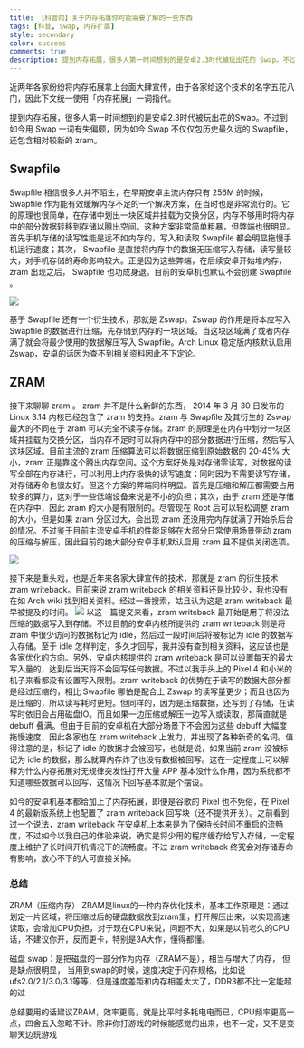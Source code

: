 ```yaml
---
title: 【科普向】关于内存拓展你可能需要了解的一些东西
tags: [科普, Swap, 内存扩展]
style: secondary
color: success
comments: true
description: 提到内存拓展，很多人第一时间想到的是安卓2.3时代被玩出花的 Swap。不过到如今用 Swap 一词有失偏颇，因为如今 Swap 不仅仅包含历史最久远的 Swapfile，还包含相对较新的 zram。  
---  
```

近两年各家纷纷将内存拓展拿上台面大肆宣传，由于各家给这个技术的名字五花八门，因此下文统一使用「内存拓展」一词指代。   

提到内存拓展，很多人第一时间想到的是安卓2.3时代被玩出花的Swap。不过到如今用 Swap 一词有失偏颇，因为如今 Swap 不仅仅包历史最久远的 Swapfile，还包含相对较新的 zram。  

## Swapfile
Swapfile 相信很多人并不陌生，在早期安卓主流内存只有 256M 的时候， Swapfile 作为能有效缓解内存不足的一个解决方案，在当时也是非常流行的。它的原理也很简单，在存储中划出一块区域并挂载为交换分区，内存不够用时将内存中的部分数据转移到存储以腾出空间。这种方案非常简单粗暴，但弊端也很明显。首先手机存储的读写性能是远不如内存的，写入和读取 Swapfile 都会明显拖慢手机运行速度；其次， Swapfile 是直接将内存中的数据无压缩写入存储，读写量较大，对手机存储的寿命影响较大。正是因为这些弊端，在后续安卓开始堆内存， zram 出现之后， Swapfile 也功成身退。目前的安卓机也默认不会创建 Swapfile 。  

![](../assets/2022-6-16-img/swapfile.png)  

基于 Swapfile 还有一个衍生技术，那就是 Zswap。Zswap 的作用是将本应写入 Swapfile 的数据进行压缩，先存储到内存的一块区域。当这块区域满了或者内存满了就会将最少使用的数据解压写入 Swapfile。Arch Linux 稳定版内核默认启用 Zswap，安卓的话因为查不到相关资料因此不下定论。

## ZRAM
接下来聊聊 zram 。 zram 并不是什么新鲜的东西， 2014 年 3 月 30 日发布的 Linux 3.14 内核已经包含了 zram 的支持。zram 与 Swapfile 及其衍生的 Zswap 最大的不同在于 zram 可以完全不读写存储。zram 的原理是在内存中划分一块区域并挂载为交换分区，当内存不足时可以将内存中的部分数据进行压缩，然后写入这块区域。目前主流的 zram 压缩算法可以将数据压缩到原始数据的 20-45% 大小，zram 正是靠这个腾出内存空间。这个方案好处是对存储零读写，对数据的读写全部在内存进行，可以利用上内存极快的读写速度；同时因为不需要读写存储，对存储寿命也很友好。但这个方案的弊端同样明显。首先是压缩和解压都需要占用较多的算力，这对于一些低端设备来说是不小的负担；其次，由于 zram 还是存储在内存中，因此 zram 的大小是有限制的。尽管现在 Root 后可以轻松调整 zram 的大小，但是如果 zram 分区过大，会出现 zram 还没用完内存就满了开始杀后台的情况。不过鉴于目前主流安卓手机的性能足够在大部分日常使用场景带动 zram 的压缩与解压，因此目前的绝大部分安卓手机默认启用 zram 且不提供关闭选项。

![](../assets/2022-6-16-img/zram.png)  

接下来是重头戏，也是近年来各家大肆宣传的技术，那就是 zram 的衍生技术 zram writeback。目前来说 zram writeback 的相关资料还是比较少，我也没有在如 Arch wiki 找到相关资料。经过一番搜索，姑且认为这是 zram writeback 最早被提及的时间。
![](../assets/2022-6-16-img/file.jpg)
以这一篇提交来看，zram writeback 最开始是用于将没法压缩的数据写入到存储。不过目前的安卓内核所提供的 zram writeback 则是将 zram 中很少访问的数据标记为 idle，然后过一段时间后将被标记为 idle 的数据写入存储。至于 idle 怎样判定，多久才回写，我并没有查到相关资料，这应该也是各家优化的方向。另外，安卓内核提供的 zram writeback 是可以设置每天的最大写入量的，达到后当天将不会回写任何数据。不过以我手头上的 Pixel 4 和小米的机子来看都没有设置写入限制。zram writeback 的优势在于读写的数据大部分都是经过压缩的，相比 Swapfile 哪怕是配合上 Zswap 的读写量更少；而且也因为是压缩的，所以读写耗时更短。但同样的，因为是压缩数据，还写到了存储，在读写时依旧会占用磁盘IO。而且如果一边压缩或解压一边写入或读取，那简直就是 debuff 叠满。但由于目前的安卓机在大部分场景下不会因为这些 debuff 大幅度拖慢速度，因此各家也在 zram writeback 上发力，并出现了各种新奇的名词。值得注意的是，标记了 idle 的数据才会被回写，也就是说，如果当前 zram 没被标记为 idle 的数据，那么就算内存炸了也没有数据被回写。这在一定程度上可以解释为什么内存拓展对无规律突发性打开大量 APP 基本没什么作用，因为系统都不知道哪些数据可以回写，这情况下回写基本就是个摆设。  

如今的安卓机基本都给加上了内存拓展，即便是谷歌的 Pixel 也不免俗，在 Pixel 4 的最新版系统上也配置了 zram writeback 回写块（还不提供开关）。之前看到过一个说法，zram writeback 在安卓机上本来是为了保持长时间不重启的流畅度，不过如今以我自己的体验来说，确实是将少用的程序缓存给写入存储，一定程度上维护了长时间开机情况下的流畅度。不过 zram writeback 终究会对存储寿命有影响，放心不下的大可直接关掉。  
### 总结
ZRAM（压缩内存） ZRAM是linux的一种内存优化技术，基本工作原理是：通过划定一片区域，将压缩过后的硬盘数据放到zram里，打开解压出来，以实现高速读取，会增加CPU负担，对于现在CPU来说，问题不大，如果是以前老久的CPU话，不建议你开，反而更卡，特别是3A大作，懂得都懂。

磁盘 swap：是把磁盘的一部分作为内存（ZRAM不是），相当与增大了内存， 但是缺点很明显， 当用到swap的时候，速度决定于闪存规格，比如说ufs2.0/2.1/3.0/3.1等等，但是速度差距和内存相差太大了，DDR3都不比一定能超的过

总结要用的话建议ZRAM，效率更高，就是比平时多耗电电而已，CPU频率更高一点，四舍五入忽略不计。除非你打游戏的时候能感觉的出来，也不一定，又不是变聊天边玩游戏